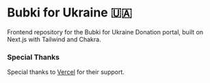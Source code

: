 # Bubki for Ukraine 🇺🇦

Frontend repository for the Bubki for Ukraine Donation portal, built on Next.js with Tailwind and Chakra.

### Special Thanks

Special thanks to [Vercel](https://vercel.com/) for their support.
